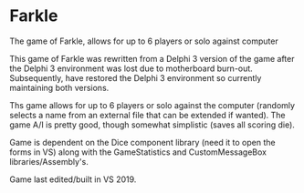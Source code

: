 # Farkle
The game of Farkle, allows for up to 6 players or solo against computer

This game of Farkle was rewritten from a Delphi 3 version of the game after the Delphi 3
environment was lost due to motherboard burn-out.  Subsequently, have restored the Delphi 3
environment so currently maintaining both versions.

Ths game allows for up to 6 players or solo against the computer (randomly selects a name
from an external file that can be extended if wanted).  The game A/I is pretty good, though
somewhat simplistic (saves all scoring die).

Game is dependent on the Dice component library (need it to open the forms in VS) along with
the GameStatistics and CustomMessageBox libraries/Assembly's.

Game last edited/built in VS 2019.
